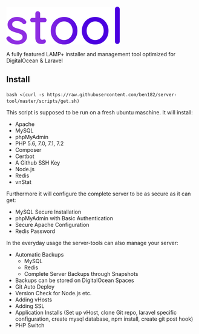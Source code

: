 ![alt text](logo_min.png "Logo")

A fully featured LAMP+ installer and management tool optimized for DigitalOcean & Laravel

## Install
`bash <(curl -s https://raw.githubusercontent.com/ben182/server-tool/master/scripts/get.sh)`

This script is supposed to be run on a fresh ubuntu maschine. It will install:
* Apache
* MySQL
* phpMyAdmin
* PHP 5.6, 7.0, 7.1, 7.2
* Composer
* Certbot
* A Github SSH Key
* Node.js
* Redis
* vnStat

Furthermore it will configure the complete server to be as secure as it can get:
* MySQL Secure Installation
* phpMyAdmin with Basic Authentication
* Secure Apache Configuration
* Redis Password

In the everyday usage the server-tools can also manage your server:
* Automatic Backups
    * MySQL
    * Redis
    * Complete Server Backups through Snapshots
* Backups can be stored on DigitalOcean Spaces
* Git Auto Deploy
* Version Check for Node.js etc.
* Adding vHosts
* Adding SSL
* Application Installs (Set up vHost, clone Git repo, laravel specific configuration, create mysql database, npm install, create git post hook)
* PHP Switch
